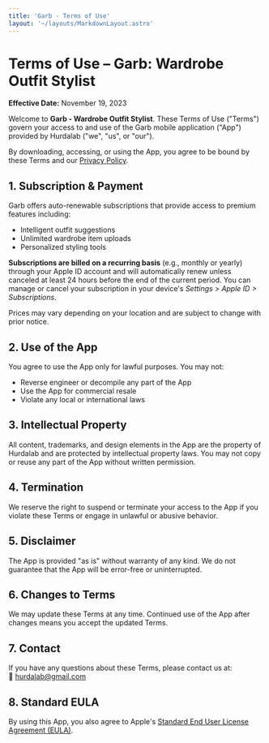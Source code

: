 ```yaml
---
title: 'Garb - Terms of Use'
layout: '~/layouts/MarkdownLayout.astro'
---
```


# Terms of Use – Garb: Wardrobe Outfit Stylist

**Effective Date:** November 19, 2023

Welcome to **Garb - Wardrobe Outfit Stylist**. These Terms of Use ("Terms") govern your access to and use of the Garb mobile application ("App") provided by Hurdalab ("we", "us", or "our").

By downloading, accessing, or using the App, you agree to be bound by these Terms and our [Privacy Policy](https://hurdalab.com/projects/garb/privacy).

## 1. Subscription & Payment

Garb offers auto-renewable subscriptions that provide access to premium features including:

- Intelligent outfit suggestions
- Unlimited wardrobe item uploads
- Personalized styling tools

**Subscriptions are billed on a recurring basis** (e.g., monthly or yearly) through your Apple ID account and will automatically renew unless canceled at least 24 hours before the end of the current period. You can manage or cancel your subscription in your device's _Settings > Apple ID > Subscriptions_.

Prices may vary depending on your location and are subject to change with prior notice.

## 2. Use of the App

You agree to use the App only for lawful purposes. You may not:

- Reverse engineer or decompile any part of the App
- Use the App for commercial resale
- Violate any local or international laws

## 3. Intellectual Property

All content, trademarks, and design elements in the App are the property of Hurdalab and are protected by intellectual property laws. You may not copy or reuse any part of the App without written permission.

## 4. Termination

We reserve the right to suspend or terminate your access to the App if you violate these Terms or engage in unlawful or abusive behavior.

## 5. Disclaimer

The App is provided "as is" without warranty of any kind. We do not guarantee that the App will be error-free or uninterrupted.

## 6. Changes to Terms

We may update these Terms at any time. Continued use of the App after changes means you accept the updated Terms.

## 7. Contact

If you have any questions about these Terms, please contact us at:  
📧 [hurdalab@gmail.com](mailto:hurdalab@gmail.com)

## 8. Standard EULA

By using this App, you also agree to Apple's [Standard End User License Agreement (EULA)](https://www.apple.com/legal/internet-services/itunes/dev/stdeula/).
